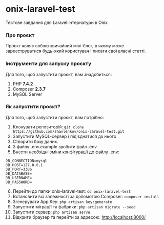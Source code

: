 # onix-laravel-test
Тестове завдання для Laravel інтернатури в Onix

### Про проєкт
Проєкт являє собою звичайний міні-блог, в якому може зареєструватися будь-який користувач і писати свої власні статті.

### Інструменти для запуску проєкту
Для того, щоб запустити проєкт, вам знадобиться:
1. PHP **7.4.2**
2. Composer **2.3.7**
3. MySQL Server

### Як запустити проєкт?
Для того, щоб запустити проєкт, вам потрібно:
1. Клонувати репозиторій:
   `git clone https://github.com/shavlenkov/onix-laravel-test.git`
2. Запустити MySQL-сервер і під'єднатися до нього.
3. Створити базу даних.
4. З файлу .env.example зробити файл .env
5. Внести необхідні зміни конфігурації до файлу .env:
```
DB_CONNECTION=mysql
DB_HOST=127.0.0.1
DB_PORT=3306
DB_DATABASE=
DB_USERNAME=
DB_PASSWORD=
```
6. Перейти до папки onix-laravel-test:
    `cd onix-laravel-test`
7. Встановити всі залежності за допомогою Composer:
    `composer install`
8. Згенерувати App Key:
    `php artisan key:generate`
9. Запустити міграції та фабрики:
    `php artisan migrate --seed`
10. Запустити сервер:
    `php artisan serve`
11. Відкрити браузер та перейти за адресою:
    [http://localhost:8000/](http://localhost:8000/ "http://localhost:8000/")
